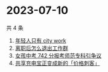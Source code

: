 # 2023-07-10

共 4 条

<!-- BEGIN ZHIHUSEARCH -->
<!-- 最后更新时间 Mon Jul 10 2023 06:11:27 GMT+0800 (China Standard Time) -->
1. [年轻人只有 city work](https://www.zhihu.com/search?q=年轻人只有%20city%20work)
1. [离职后怎么退出工作群](https://www.zhihu.com/search?q=离职后怎么退出工作群)
1. [	女孩中考 742 分报考师范专科引争议](https://www.zhihu.com/search?q=%20女孩中考%20742%20分报考师范专科引争议)
1. [	共享充电宝正变成新的「价格刺客」](https://www.zhihu.com/search?q=%20共享充电宝正变成新的「价格刺客」)
<!-- END ZHIHUSEARCH -->
